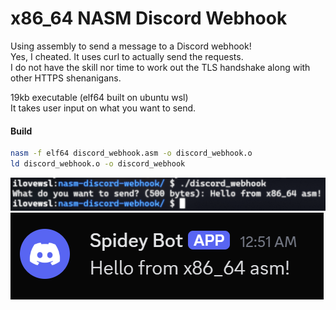 # x86_64 NASM Discord Webhook
Using assembly to send a message to a Discord webhook! \
Yes, I cheated. It uses curl to actually send the requests. \
I do not have the skill nor time to work out the TLS handshake along with other HTTPS shenanigans.

19kb executable (elf64 built on ubuntu wsl) \
It takes user input on what you want to send.

#### Build
```sh
nasm -f elf64 discord_webhook.asm -o discord_webhook.o
ld discord_webhook.o -o discord_webhook
```

![terminal](./screenshots/terminal.png) \
![discord](./screenshots/discord.png)